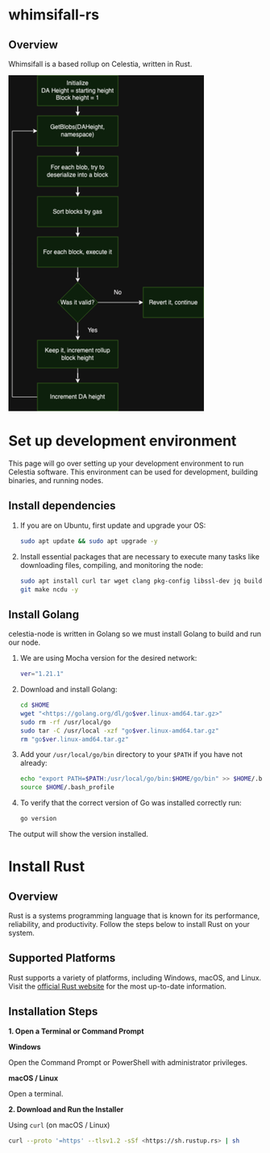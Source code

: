 # whimsifall-rs

## Overview
Whimsifall is a based rollup on Celestia, written in Rust.

![whimsifall](flowchart.png "Flowchart")
# Set up development environment

This page will go over setting up your development environment to run Celestia software. This environment can be used for development, building binaries, and running nodes.

## Install dependencies

1. If you are on Ubuntu, first update and upgrade your OS:
    
    ```bash
    sudo apt update && sudo apt upgrade -y
    
    ```
    
2. Install essential packages that are necessary to execute many tasks like downloading files, compiling, and monitoring the node:
    
    ```bash
    sudo apt install curl tar wget clang pkg-config libssl-dev jq build-essential \\
    git make ncdu -y
    
    ```
    

## Install Golang

celestia-node is written in Golang so we must install Golang to build and run our node.

1. We are using Mocha version for the desired network:
    
    ```bash
    ver="1.21.1"
    
    ```
    
2. Download and install Golang:
    
    ```bash
    cd $HOME
    wget "<https://golang.org/dl/go$ver.linux-amd64.tar.gz>"
    sudo rm -rf /usr/local/go
    sudo tar -C /usr/local -xzf "go$ver.linux-amd64.tar.gz"
    rm "go$ver.linux-amd64.tar.gz"
    
    ```
    
3. Add your `/usr/local/go/bin` directory to your `$PATH` if you have not already:
    
    ```bash
    echo "export PATH=$PATH:/usr/local/go/bin:$HOME/go/bin" >> $HOME/.bash_profile
    source $HOME/.bash_profile
    ```
    
4. To verify that the correct version of Go was installed correctly run:
    
    ```bash
    go version
    ```
    

The output will show the version installed.


# Install Rust

## Overview

Rust is a systems programming language that is known for its performance, reliability, and productivity. Follow the steps below to install Rust on your system.

## Supported Platforms

Rust supports a variety of platforms, including Windows, macOS, and Linux. Visit the [official Rust website](https://www.rust-lang.org/tools/install) for the most up-to-date information.

## Installation Steps

**1. Open a Terminal or Command Prompt**

**Windows**

Open the Command Prompt or PowerShell with administrator privileges.

**macOS / Linux**

Open a terminal.

**2. Download and Run the Installer**

Using `curl` (on macOS / Linux)

```bash
curl --proto '=https' --tlsv1.2 -sSf <https://sh.rustup.rs> | sh
```

